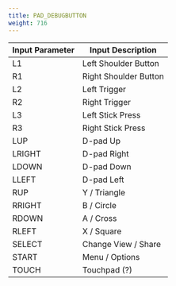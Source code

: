 ```yaml
---
title: PAD_DEBUGBUTTON
weight: 716
---
```


| Input Parameter | Input Description     |
| --------------- | --------------------- |
| L1              | Left Shoulder Button  |
| R1              | Right Shoulder Button |
| L2              | Left Trigger          |
| R2              | Right Trigger         |
| L3              | Left Stick Press      |
| R3              | Right Stick Press     |
| LUP             | D-pad Up              |
| LRIGHT          | D-pad Right           |
| LDOWN           | D-pad Down            |
| LLEFT           | D-pad Left            |
| RUP             | Y / Triangle          |
| RRIGHT          | B / Circle            |
| RDOWN           | A / Cross             |
| RLEFT           | X / Square            |
| SELECT          | Change View / Share   |
| START           | Menu / Options        |
| TOUCH           | Touchpad (?)          |
